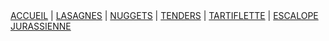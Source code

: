 <html>
  <head>
    <link rel="shortcut icon" type="x-icon" href="DOSSIER IMAGES/LOGO JOJO COOKING.png">
    <meta charset="utf-8">
    <meta http-equiv="X-UA-Compatible" content="ie=edge">
    <link rel="stylesheet" type="text/css" href="style.css">
  </head>
  <header></header>
  <body></body>
</html>

[ACCUEIL](index.md) | [LASAGNES](lasagnes.md) | [NUGGETS](nuggets.md) | [TENDERS](tenders.md) | [TARTIFLETTE](tartiflette.md) | [ESCALOPE JURASSIENNE](escalope.md)
